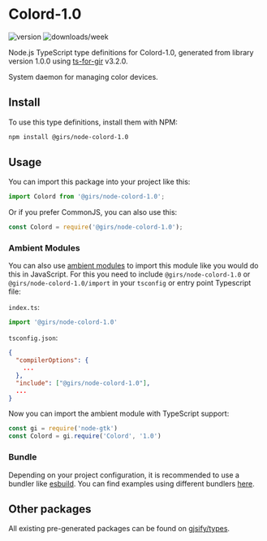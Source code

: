 
# Colord-1.0

![version](https://img.shields.io/npm/v/@girs/node-colord-1.0)
![downloads/week](https://img.shields.io/npm/dw/@girs/node-colord-1.0)


Node.js TypeScript type definitions for Colord-1.0, generated from library version 1.0.0 using [ts-for-gir](https://github.com/gjsify/ts-for-gir) v3.2.0.

System daemon for managing color devices.

## Install

To use this type definitions, install them with NPM:
```bash
npm install @girs/node-colord-1.0
```

## Usage

You can import this package into your project like this:
```ts
import Colord from '@girs/node-colord-1.0';
```

Or if you prefer CommonJS, you can also use this:
```ts
const Colord = require('@girs/node-colord-1.0');
```

### Ambient Modules

You can also use [ambient modules](https://github.com/gjsify/ts-for-gir/tree/main/packages/cli#ambient-modules) to import this module like you would do this in JavaScript.
For this you need to include `@girs/node-colord-1.0` or `@girs/node-colord-1.0/import` in your `tsconfig` or entry point Typescript file:

`index.ts`:
```ts
import '@girs/node-colord-1.0'
```

`tsconfig.json`:
```json
{
  "compilerOptions": {
    ...
  },
  "include": ["@girs/node-colord-1.0"],
  ...
}
```

Now you can import the ambient module with TypeScript support: 

```ts
const gi = require('node-gtk')
const Colord = gi.require('Colord', '1.0')
```


### Bundle

Depending on your project configuration, it is recommended to use a bundler like [esbuild](https://esbuild.github.io/). You can find examples using different bundlers [here](https://github.com/gjsify/ts-for-gir/tree/main/examples).

## Other packages

All existing pre-generated packages can be found on [gjsify/types](https://github.com/gjsify/types).


